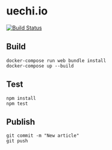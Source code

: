 # uechi.io

[![Build Status](https://travis-ci.org/uetchy/uechi.io.svg?branch=master)](https://travis-ci.org/uetchy/uetchy.github.io)

## Build

```
docker-compose run web bundle install
docker-compose up --build
```

## Test

```
npm install
npm test
```

## Publish

```
git commit -m "New article"
git push
```
